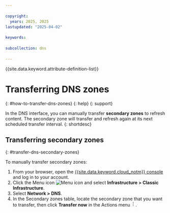 ```yaml
---

copyright:
  years: 2025, 2025
lastupdated: "2025-04-02"

keywords: 

subcollection: dns

---
```


{{site.data.keyword.attribute-definition-list}}

# Transferring DNS zones
{: #how-to-transfer-dns-zones}
{: help}
{: support}

In the DNS interface, you can manually transfer **secondary zones** to refresh content. The secondary zone will transfer and refresh again at its next scheduled transfer interval.
{: shortdesc}

## Transferring secondary zones
{: #transfer-dns-secondary-zones}

To manually transfer secondary zones:

1. From your browser, open the [{{site.data.keyword.cloud_notm}} console](/login) and log in to your account.
1. Click the Menu icon ![Menu icon](../icons/icon_hamburger.svg) and select **Infrastructure > Classic Infrastructure**.
1. Select **Network > DNS**.
1. In the Secondary zones table, locate the secondary zone that you want to transfer, then click **Transfer now** in the Actions menu ![Actions menu](images/overflow.png).
